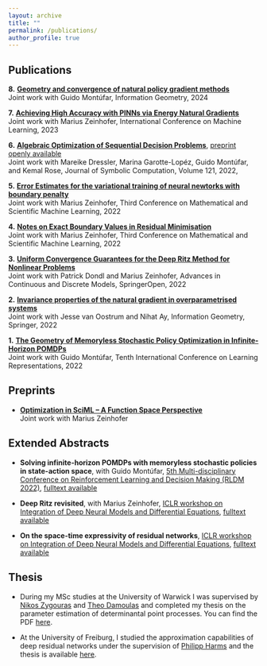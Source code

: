 ```yaml
---
layout: archive
title: ""
permalink: /publications/
author_profile: true
---
```






## Publications

**8\.** [**Geometry and convergence of natural policy gradient methods**](https://link.springer.com/article/10.1007/s41884-023-00106-z) <br> 
Joint work with Guido Montúfar, Information Geometry, 2024

**7\.** [**Achieving High Accuracy with PINNs via Energy Natural Gradients**](https://proceedings.mlr.press/v202/muller23b.html) <br>
Joint work with Marius Zeinhofer, International Conference on Machine Learning, 2023

**6\.** [**Algebraic Optimization of Sequential Decision Problems**](https://www.sciencedirect.com/science/article/abs/pii/S074771712300055X), [preprint openly available](https://arxiv.org/abs/2211.09439) <br> 
Joint work with Mareike Dressler, Marina Garotte-Lopéz, Guido Montúfar, and Kemal Rose, Journal of Symbolic Computation, Volume 121, 2022, 

**5\.** [**Error Estimates for the variational training of neural newtorks with boundary penalty**](https://proceedings.mlr.press/v190/muller22a.html) <br> 
Joint work with Marius Zeinhofer, Third Conference on Mathematical and Scientific Machine Learning, 2022

**4\.** [**Notes on Exact Boundary Values in Residual Minimisation**](https://msml22.github.io/msml22papers/exact_boundary.pdf) <br>
Joint work with Marius Zeinhofer, Third Conference on Mathematical and Scientific Machine Learning, 2022

**3\.** [**Uniform Convergence Guarantees for the Deep Ritz Method for Nonlinear Problems**](https://advancesindifferenceequations.springeropen.com/articles/10.1186/s13662-022-03722-8)<br>
Joint work with Patrick Dondl and Marius Zeinhofer, Advances in Continuous and Discrete Models, SpringerOpen, 2022

**2\.** [**Invariance properties of the natural gradient in overparametrised systems**](https://link.springer.com/article/10.1007/s41884-022-00067-9)<br>
Joint work with Jesse van Oostrum and Nihat Ay, Information Geometry, Springer, 2022 

**1\.** [**The Geometry of Memoryless Stochastic Policy Optimization in Infinite-Horizon POMDPs**](https://openreview.net/forum?id=A05I5IvrdL-) <br>
Joint work with Guido Montúfar, Tenth International Conference on Learning Representations, 2022

## Preprints

* [**Optimization in SciML – A Function Space Perspective**](https://arxiv.org/pdf/2402.07318.pdf)<br>
Joint work with Marius Zeinhofer

## Extended Abstracts

* **Solving infinite-horizon POMDPs with memoryless stochastic policies in state-action space**, with Guido Montúfar, [5th Multi-disciplinary Conference on Reinforcement Learning and Decision Making (RLDM 2022)](https://rldm.org/), 
[fulltext available](https://arxiv.org/abs/2205.14098)

* **Deep Ritz revisited**, with Marius Zeinhofer, [ICLR workshop on Integration of Deep Neural Models and Differential Equations](http://iclr2020deepdiffeq.rice.edu/), [fulltext available](https://arxiv.org/abs/1912.03937)

* **On the space-time expressivity of  residual  networks**, [ICLR workshop on Integration of Deep Neural Models and Differential Equations](http://iclr2020deepdiffeq.rice.edu/), [fulltext available](https://arxiv.org/abs/1910.09599)

## Thesis

* During my MSc studies at the University  of Warwick I was supervised by [Nikos Zygouras](https://warwick.ac.uk/fac/sci/maths/people/staff/zygouras/) and [Theo Damoulas](https://warwick.ac.uk/fac/sci/statistics/staff/academic-research/damoulas) and completed my  thesis on the parameter estimation of determinantal point processes. You can find the PDF [here](/files/MSc-thesis.pdf). 
 
* At the University of  Freiburg, I studied the approximation capabilities of deep residual networks under the supervision of [Philipp Harms](https://www.philippharms.com/) and  the thesis is available [here](https://freidok.uni-freiburg.de/data/151788).

